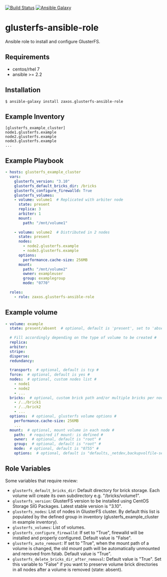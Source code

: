 [![Build Status](https://travis-ci.org/zaxos/glusterfs-ansible-role.svg?branch=master)](https://travis-ci.org/zaxos/glusterfs-ansible-role)
[![Ansible Galaxy](https://img.shields.io/badge/galaxy-_zaxos.glusterfs--ansible--role-blue.svg)](https://galaxy.ansible.com/zaxos/glusterfs-ansible-role/)

glusterfs-ansible-role
======================

Ansible role to install and configure GlusterFS.

Requirements
------------
* centos/rhel 7
* ansible >= 2.2

Installation
------------
```
$ ansible-galaxy install zaxos.glusterfs-ansible-role
```

Example Inventory
-----------------
```
[glusterfs_example_cluster]
node1.glusterfs.example
node2.glusterfs.example
node3.glusterfs.example
...
```

Example Playbook
----------------
```yaml
- hosts: glusterfs_example_cluster
  vars:
    glusterfs_version: "3.10"
    glusterfs_default_bricks_dir: /bricks
    glusterfs_configure_firewalld: True
    glusterfs_volumes:
    - volume: volume1  # Replicated with arbiter node
      state: present       
      replica: 3
      arbiter: 1
      mount:
        path: "/mnt/volume1"
            
    - volume: volume2  # Distributed in 2 nodes
      state: present
      nodes:
        - node2.glusterfs.example
        - node3.glusterfs.example
      options:
        performance.cache-size: 256MB
      mount:
        path: "/mnt/volume2"
        owner: exampleuser
        group: examplegroup
        mode: "0770"
            
  roles:
    - role: zaxos.glusterfs-ansible-role
```

Example volume
--------------
```yaml
- volume: example
  state: present/absent  # optional, default is 'present', set to 'absent' for removal #
  
  # Fill accordingly depending on the type of volume to be created #
  replica:
  arbiter:
  stripe:
  disperse:
  redundancy:
  
  transport:  # optional, default is tcp #
  force:  # optional, default is yes #
  nodes:  # optional, custom nodes list #
    - node1
    - node2
    - ...
  bricks:  # optional, custom brick path and/or multiple bricks per node #
    - /../brick1
    - /../brick2
    - ...
  options:  # optional, glusterfs volume options #
    performance.cache-size: 256MB
    ...
  mount:  # optional, mount volume in each node #
    path:  # required if mount: is defined #
    owner:  # optional, default is "root" #
    group:  # optional, default is "root" #
    mode:  # optional, default is "0755" #
    options:  # optional, default is "defaults,_netdev,backupvolfile-server=..." #
```

Role Variables
--------------
Some variables that require review:
- `glusterfs_default_bricks_dir`: Default directory for brick storage. Each volume will create its own subdirectory e.g. "/bricks/volume1".
- `glusterfs_version`: GlusterFS version to be installed using CentOS Storage SIG Packages. Latest stable version is "3.10".
- `glusterfs_nodes`: List of nodes in GlusterFS cluster. By default this list is populated by the defined group in inventory (glusterfs_example_cluster in example inventory).
- `glusterfs_volumes`: List of volumes.
- `glusterfs_configure_firewalld`: If set to "True", firewalld will be installed and properly configured. Default value is "False".
- `glusterfs_auto_remount`: If set to "True", when the mount path of a volume is changed, the old mount path will be automatically unmounted and removed from fstab. Default value is "True".
- `glusterfs_delete_bricks_dir_after_removal`: Default value is "True". Set this variable to "False" if you want to preserve volume brick directories in all nodes after a volume is removed (state: absent).

